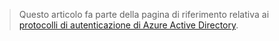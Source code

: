 > Questo articolo fa parte della pagina di riferimento relativa ai [protocolli di autenticazione di Azure Active Directory](../articles/active-directory/active-directory-protocols.md).

<!---HONumber=AcomDC_0601_2016-->